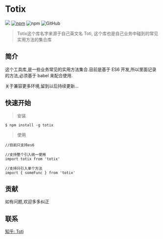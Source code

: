 # Totix

![](https://travis-ci.com/ThatToti/Totix.svg?branch=master)
[![npm](https://img.shields.io/npm/dt/totix.svg)](https://www.npmjs.com/package/totix)
![npm](https://img.shields.io/npm/v/totix.svg)
![GitHub](https://img.shields.io/github/license/ThatToti/totix.svg)





> Totix这个库名字来源于自己英文名 Toti, 这个库也是自己业务中碰到的常见实用方法的集合库



## 简介

这个工具库,是一些业务常见的实用方法集合.目前是基于 ES6 开发,所以里面记录的方法,必须基于 babel 来配合使用.



关于兼容更多环境,留到以后持续更新...



## 快速开始

> 安装

    $ npm install -g totix



> 使用

    //目前只支持es6
    
    //支持整个引入统一使用
    import totix from 'totix'
    
    //支持只引入单个方法
    import { someFunc } from 'totix'
    



## 贡献

如有问题,欢迎多多纠正



## 联系

[知乎: Toti](https://www.zhihu.com/people/totihuang/activities)



